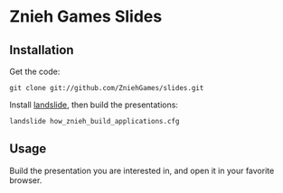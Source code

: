Znieh Games Slides
===

Installation
------------

Get the code:

    git clone git://github.com/ZniehGames/slides.git

Install [landslide](https://github.com/adamzap/landslide#installation), then
build the presentations:

    landslide how_znieh_build_applications.cfg


Usage
-----

Build the presentation you are interested in, and open it in your favorite browser.
